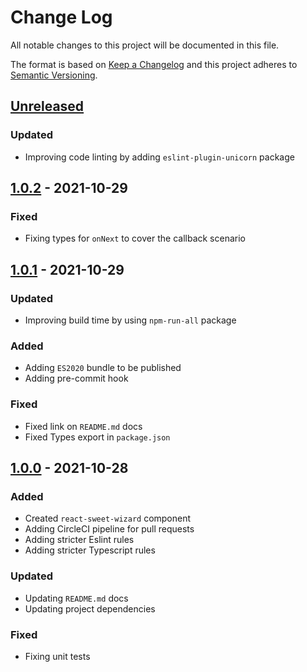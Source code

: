 # Change Log

All notable changes to this project will be documented in this file.

The format is based on [Keep a Changelog](http://keepachangelog.com/)
and this project adheres to [Semantic Versioning](http://semver.org/).

## [Unreleased][]

### Updated

- Improving code linting by adding `eslint-plugin-unicorn` package

## [1.0.2][] - 2021-10-29

### Fixed

- Fixing types for `onNext` to cover the callback scenario

## [1.0.1][] - 2021-10-29

### Updated

- Improving build time by using `npm-run-all` package

### Added

- Adding `ES2020` bundle to be published
- Adding pre-commit hook

### Fixed

- Fixed link on `README.md` docs
- Fixed Types export in `package.json`

## [1.0.0][] - 2021-10-28

### Added

- Created `react-sweet-wizard` component
- Adding CircleCI pipeline for pull requests
- Adding stricter Eslint rules
- Adding stricter Typescript rules

### Updated

- Updating `README.md` docs
- Updating project dependencies

### Fixed

- Fixing unit tests

[unreleased]: https://github.com/willmendesneto/react-sweet-wizard/compare/v1.0.0...HEAD
[1.0.0]: https://github.com/willmendesneto/react-sweet-wizard/tree/v1.0.0
[unreleased]: https://github.com/willmendesneto/react-sweet-wizard/compare/v1.0.1...HEAD
[1.0.1]: https://github.com/willmendesneto/react-sweet-wizard/tree/v1.0.1
[unreleased]: https://github.com/willmendesneto/react-sweet-wizard/compare/v1.0.2...HEAD
[1.0.2]: https://github.com/willmendesneto/react-sweet-wizard/tree/v1.0.2
